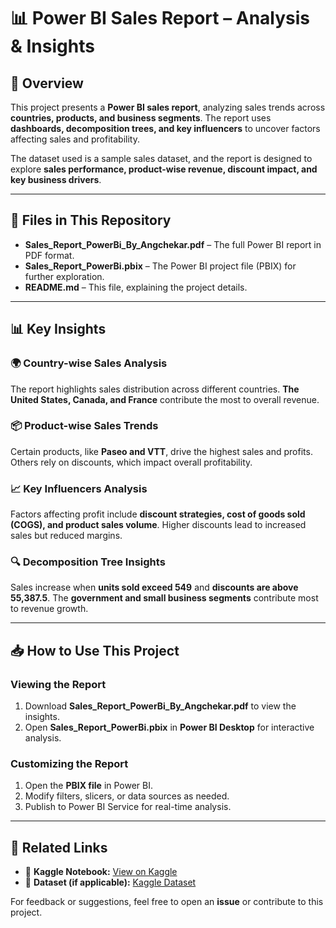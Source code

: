 # 📊 Power BI Sales Report – Analysis & Insights  

## 📌 Overview  
This project presents a **Power BI sales report**, analyzing sales trends across **countries, products, and business segments**. The report uses **dashboards, decomposition trees, and key influencers** to uncover factors affecting sales and profitability.  

The dataset used is a sample sales dataset, and the report is designed to explore **sales performance, product-wise revenue, discount impact, and key business drivers**.  

---

## 📂 Files in This Repository  
- **Sales_Report_PowerBi_By_Angchekar.pdf** – The full Power BI report in PDF format.  
- **Sales_Report_PowerBi.pbix** – The Power BI project file (PBIX) for further exploration.  
- **README.md** – This file, explaining the project details.  

---

## 📊 Key Insights  

### 🌍 Country-wise Sales Analysis  
The report highlights sales distribution across different countries. **The United States, Canada, and France** contribute the most to overall revenue.  

### 📦 Product-wise Sales Trends  
Certain products, like **Paseo and VTT**, drive the highest sales and profits. Others rely on discounts, which impact overall profitability.  

### 📈 Key Influencers Analysis  
Factors affecting profit include **discount strategies, cost of goods sold (COGS), and product sales volume**. Higher discounts lead to increased sales but reduced margins.  

### 🔍 Decomposition Tree Insights  
Sales increase when **units sold exceed 549** and **discounts are above 55,387.5**. The **government and small business segments** contribute most to revenue growth.  

---

## 📥 How to Use This Project  

### Viewing the Report  
1. Download **Sales_Report_PowerBi_By_Angchekar.pdf** to view the insights.  
2. Open **Sales_Report_PowerBi.pbix** in **Power BI Desktop** for interactive analysis.  

### Customizing the Report  
1. Open the **PBIX file** in Power BI.  
2. Modify filters, slicers, or data sources as needed.  
3. Publish to Power BI Service for real-time analysis.  

---

## 🔗 Related Links  
- 📌 **Kaggle Notebook:** [View on Kaggle](https://www.kaggle.com/code/angchekar/sales-report-power-bi-analysis-insights)  
- 📌 **Dataset (if applicable):** [Kaggle Dataset](https://www.kaggle.com/datasets/angchekar/power-bi-sales-report-files)  

For feedback or suggestions, feel free to open an **issue** or contribute to this project.  
